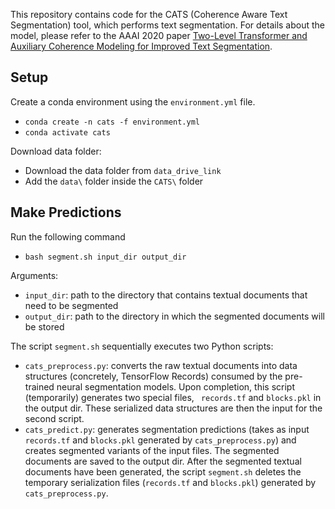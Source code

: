 This repository contains code for the CATS (Coherence Aware Text Segmentation) tool, which performs text segmentation. For details about the model, please refer to the AAAI 2020 paper [Two-Level Transformer and Auxiliary Coherence Modeling for Improved Text Segmentation](https://arxiv.org/abs/2001.00891).


## Setup

Create a conda environment using the `environment.yml` file.

* `conda create -n cats -f environment.yml`
* `conda activate cats`

Download data folder:
* Download the data folder from `data_drive_link`
* Add the `data\` folder inside the `CATS\` folder

## Make Predictions

Run the following command
* `bash segment.sh input_dir output_dir`

Arguments:

* `input_dir`: path to the directory that contains textual documents that need to be segmented
* `output_dir`: path to the directory in which the segmented documents will be stored

The script `segment.sh`  sequentially executes two Python scripts:

* `cats_preprocess.py`: converts the raw textual documents into data structures (concretely, TensorFlow Records) consumed by the pre-trained neural segmentation models. Upon completion, this script (temporarily) generates two special files, ` records.tf` and `blocks.pkl` in the output dir. These serialized data structures are then the input for the second script.
* `cats_predict.py`: generates segmentation predictions (takes as input `records.tf` and `blocks.pkl` generated by `cats_preprocess.py`) and creates segmented variants of the input files. The segmented documents are saved to the output dir. After the segmented textual documents have been generated, the script `segment.sh` deletes the temporary serialization files (`records.tf` and `blocks.pkl`) generated by `cats_preprocess.py`.

